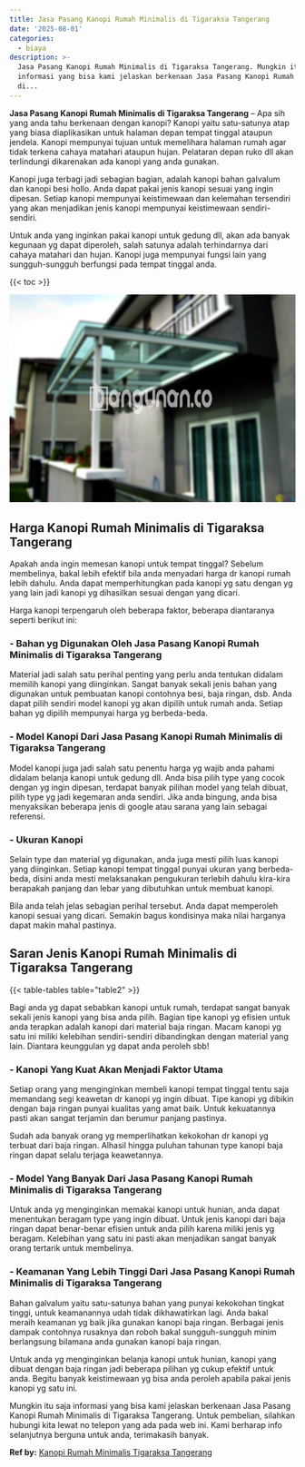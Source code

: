 ```yaml
---
title: Jasa Pasang Kanopi Rumah Minimalis di Tigaraksa Tangerang
date: '2025-08-01'
categories:
  - biaya
description: >-
  Jasa Pasang Kanopi Rumah Minimalis di Tigaraksa Tangerang. Mungkin itu saja
  informasi yang bisa kami jelaskan berkenaan Jasa Pasang Kanopi Rumah Minimalis
  di...
---
```


**Jasa Pasang Kanopi Rumah Minimalis di Tigaraksa Tangerang** – Apa sih yang anda tahu berkenaan dengan kanopi? Kanopi yaitu satu-satunya atap yang biasa diaplikasikan untuk halaman depan tempat tinggal ataupun jendela. Kanopi mempunyai tujuan untuk memelihara halaman rumah agar tidak terkena cahaya matahari ataupun hujan. Pelataran depan ruko dll akan terlindungi dikarenakan ada kanopi yang anda gunakan.

Kanopi juga terbagi jadi sebagian bagian, adalah kanopi bahan galvalum dan kanopi besi hollo. Anda dapat pakai jenis kanopi sesuai yang ingin dipesan. Setiap kanopi mempunyai keistimewaan dan kelemahan tersendiri yang akan menjadikan jenis kanopi mempunyai keistimewaan sendiri-sendiri.

Untuk anda yang inginkan pakai kanopi untuk gedung dll, akan ada banyak kegunaan yg dapat diperoleh, salah satunya adalah terhindarnya dari cahaya matahari dan hujan. Kanopi juga mempunyai fungsi lain yang sungguh-sungguh berfungsi pada tempat tinggal anda.

{{< toc >}}

![Jasa Pasang Kanopi Rumah Minimalis di Tigaraksa Tangerang](/images/harga-kanopi-minimalis-67.png)

## Harga Kanopi Rumah Minimalis di Tigaraksa Tangerang

Apakah anda ingin memesan kanopi untuk tempat tinggal? Sebelum membelinya, bakal lebih efektif bila anda menyadari harga dr kanopi rumah lebih dahulu. Anda dapat memperhitungkan pada kanopi yg satu dengan yg yang lain jadi kanopi yg dihasilkan sesuai dengan yang dicari.

Harga kanopi terpengaruh oleh beberapa faktor, beberapa diantaranya seperti berikut ini:

### \- Bahan yg Digunakan Oleh Jasa Pasang Kanopi Rumah Minimalis di Tigaraksa Tangerang

Material jadi salah satu perihal penting yang perlu anda tentukan didalam memilih kanopi yang diinginkan. Sangat banyak sekali jenis bahan yang digunakan untuk pembuatan kanopi contohnya besi, baja ringan, dsb. Anda dapat pilih sendiri model kanopi yg akan dipilih untuk rumah anda. Setiap bahan yg dipilih mempunyai harga yg berbeda-beda.

### \- Model Kanopi Dari Jasa Pasang Kanopi Rumah Minimalis di Tigaraksa Tangerang

Model kanopi juga jadi salah satu penentu harga yg wajib anda pahami didalam belanja kanopi untuk gedung dll. Anda bisa pilih type yang cocok dengan yg ingin dipesan, terdapat banyak pilihan model yang telah dibuat, pilih type yg jadi kegemaran anda sendiri. Jika anda bingung, anda bisa menyaksikan beberapa jenis di google atau sarana yang lain sebagai referensi.

### \- Ukuran Kanopi

Selain type dan material yg digunakan, anda juga mesti pilih luas kanopi yang diinginkan. Setiap kanopi tempat tinggal punyai ukuran yang berbeda-beda, disini anda mesti melaksanakan pengukuran terlebih dahulu kira-kira berapakah panjang dan lebar yang dibutuhkan untuk membuat kanopi.

Bila anda telah jelas sebagian perihal tersebut. Anda dapat memperoleh kanopi sesuai yang dicari. Semakin bagus kondisinya maka nilai harganya dapat makin mahal pastinya.

## Saran Jenis Kanopi Rumah Minimalis di Tigaraksa Tangerang

{{< table-tables table="table2" >}}

Bagi anda yg dapat sebabkan kanopi untuk rumah, terdapat sangat banyak sekali jenis kanopi yang bisa anda pilih. Bagian tipe kanopi yg efisien untuk anda terapkan adalah kanopi dari material baja ringan. Macam kanopi yg satu ini miliki kelebihan sendiri-sendiri dibandingkan dengan material yang lain. Diantara keunggulan yg dapat anda peroleh sbb!

### \- Kanopi Yang Kuat Akan Menjadi Faktor Utama

Setiap orang yang menginginkan membeli kanopi tempat tinggal tentu saja memandang segi keawetan dr kanopi yg ingin dibuat. Tipe kanopi yg dibikin dengan baja ringan punyai kualitas yang amat baik. Untuk kekuatannya pasti akan sangat terjamin dan berumur panjang pastinya.

Sudah ada banyak orang yg memperlihatkan kekokohan dr kanopi yg terbuat dari baja ringan. Alhasil hingga puluhan tahunan type kanopi baja ringan dapat selalu terjaga keawetannya.

### \- Model Yang Banyak Dari Jasa Pasang Kanopi Rumah Minimalis di Tigaraksa Tangerang

Untuk anda yg menginginkan memakai kanopi untuk hunian, anda dapat menentukan beragam type yang ingin dibuat. Untuk jenis kanopi dari baja ringan dapat benar-benar efisien untuk anda pilih karena miliki jenis yg beragam. Kelebihan yang satu ini pasti akan menjadikan sangat banyak orang tertarik untuk membelinya.

### \- Keamanan Yang Lebih Tinggi Dari Jasa Pasang Kanopi Rumah Minimalis di Tigaraksa Tangerang

Bahan galvalum yaitu satu-satunya bahan yang punyai kekokohan tingkat tinggi, untuk keamanannya udah tidak dikhawatirkan lagi. Anda bakal meraih keamanan yg baik jika gunakan kanopi baja ringan. Berbagai jenis dampak contohnya rusaknya dan roboh bakal sungguh-sungguh minim berlangsung bilamana anda gunakan kanopi baja ringan.

Untuk anda yg menginginkan belanja kanopi untuk hunian, kanopi yang dibuat dengan baja ringan jadi beberapa pilihan yg cukup efektif untuk anda. Begitu banyak keistimewaan yg bisa anda peroleh apabila pakai jenis kanopi yg satu ini.

Mungkin itu saja informasi yang bisa kami jelaskan berkenaan Jasa Pasang Kanopi Rumah Minimalis di Tigaraksa Tangerang. Untuk pembelian, silahkan hubungi kita lewat no telepon yang ada pada web ini. Kami berharap info selanjutnya berguna untuk anda, terimakasih banyak.

**Ref by:**  [Kanopi Rumah Minimalis Tigaraksa Tangerang](https://id.wikipedia.org/wiki/Kanopi)
